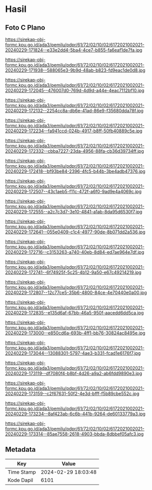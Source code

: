 # Hasil

## Foto C Plano

https://sirekap-obj-formc.kpu.go.id/ada3/pemilu/pdpr/61/72/02/10/02/6172021002021-20240229-171824--e33e2dd4-5ba4-4ce7-b855-fa6eaf1de7fa.jpg

https://sirekap-obj-formc.kpu.go.id/ada3/pemilu/pdpr/61/72/02/10/02/6172021002021-20240229-171938--588065e3-9b9d-48ab-b823-fd9eac1de0d8.jpg

https://sirekap-obj-formc.kpu.go.id/ada3/pemilu/pdpr/61/72/02/10/02/6172021002021-20240229-172045--476007d0-769d-4d9d-a44e-4eac7112bf10.jpg

https://sirekap-obj-formc.kpu.go.id/ada3/pemilu/pdpr/61/72/02/10/02/6172021002021-20240229-172132--2254cc8a-db6e-41ad-86e9-f35680dda78f.jpg

https://sirekap-obj-formc.kpu.go.id/ada3/pemilu/pdpr/61/72/02/10/02/6172021002021-20240229-172234--fa941ccd-024b-4917-b8ff-50fb40889c5e.jpg

https://sirekap-obj-formc.kpu.go.id/ada3/pemilu/pdpr/61/72/02/10/02/6172021002021-20240229-172332--cbba7227-23da-4956-88fa-cb36d39734ff.jpg

https://sirekap-obj-formc.kpu.go.id/ada3/pemilu/pdpr/61/72/02/10/02/6172021002021-20240229-172418--bf93be84-2396-4fc5-b44b-3be4adb47376.jpg

https://sirekap-obj-formc.kpu.go.id/ada3/pemilu/pdpr/61/72/02/10/02/6172021002021-20240229-172507--43c1aeb5-f11c-472f-a6f0-9ad9e4a4069c.jpg

https://sirekap-obj-formc.kpu.go.id/ada3/pemilu/pdpr/61/72/02/10/02/6172021002021-20240229-172555--a2c7c3d7-3e10-4841-a1ab-8da95d6530f7.jpg

https://sirekap-obj-formc.kpu.go.id/ada3/pemilu/pdpr/61/72/02/10/02/6172021002021-20240229-172641--055e0409-c1c4-4977-90de-8b071dd2a536.jpg

https://sirekap-obj-formc.kpu.go.id/ada3/pemilu/pdpr/61/72/02/10/02/6172021002021-20240229-172716--c3153263-a740-40eb-8d84-ed7ae964e7df.jpg

https://sirekap-obj-formc.kpu.go.id/ada3/pemilu/pdpr/61/72/02/10/02/6172021002021-20240229-172741--6f74925f-5c25-4b12-9a50-e67c49214219.jpg

https://sirekap-obj-formc.kpu.go.id/ada3/pemilu/pdpr/61/72/02/10/02/6172021002021-20240229-172807--12c77ce5-35b6-4800-84ce-4e70440e0a00.jpg

https://sirekap-obj-formc.kpu.go.id/ada3/pemilu/pdpr/61/72/02/10/02/6172021002021-20240229-172835--e135d6af-67bb-46a5-950f-aacedd6dd5ca.jpg

https://sirekap-obj-formc.kpu.go.id/ada3/pemilu/pdpr/61/72/02/10/02/6172021002021-20240229-173000--e850cd6a-693b-4ff1-bb76-30824ac8495e.jpg

https://sirekap-obj-formc.kpu.go.id/ada3/pemilu/pdpr/61/72/02/10/02/6172021002021-20240229-173044--13088301-5797-4ae3-b331-fcad1e6176f7.jpg

https://sirekap-obj-formc.kpu.go.id/ada3/pemilu/pdpr/61/72/02/10/02/6172021002021-20240229-173119--df7080f4-b8bf-4d26-a9a2-ab6fdd9890e3.jpg

https://sirekap-obj-formc.kpu.go.id/ada3/pemilu/pdpr/61/72/02/10/02/6172021002021-20240229-173159--c2f67631-50f2-4e3d-bfff-f5b89cbe552c.jpg

https://sirekap-obj-formc.kpu.go.id/ada3/pemilu/pdpr/61/72/02/10/02/6172021002021-20240229-173234--8af423ab-6c6b-441b-9264-de60133779a3.jpg

https://sirekap-obj-formc.kpu.go.id/ada3/pemilu/pdpr/61/72/02/10/02/6172021002021-20240229-173314--85ae7558-2618-4903-bbda-8dbbef05afc3.jpg


## Metadata

| Key        | Value               |
| ---------- | ------------------- |
| Time Stamp | 2024-02-29 18:03:48 |
| Kode Dapil | 6101                |



